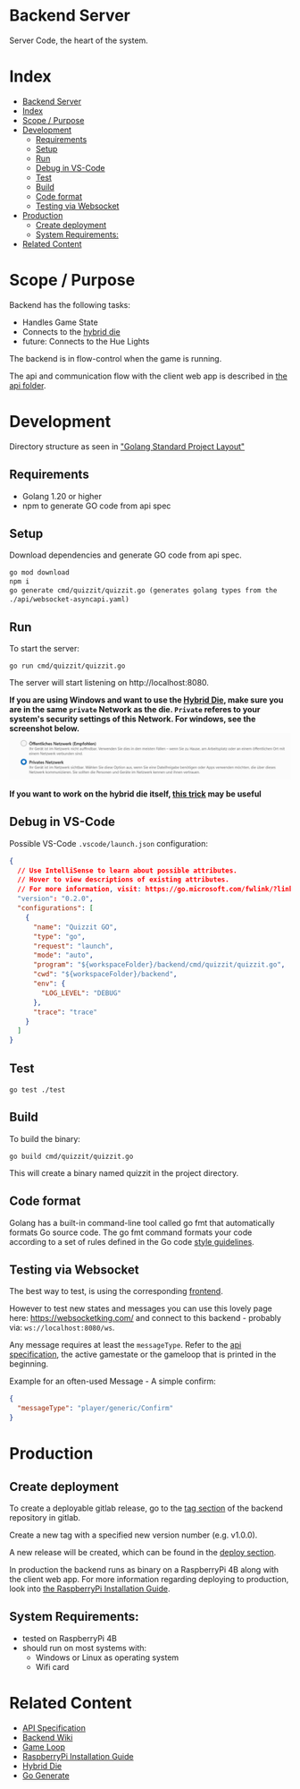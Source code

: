 # Backend Server

Server Code, the heart of the system.

# Index

- [Backend Server](#backend-server)
- [Index](#index)
- [Scope / Purpose](#scope--purpose)
- [Development](#development)
  - [Requirements](#requirements)
  - [Setup](#setup)
  - [Run](#run)
  - [Debug in VS-Code](#debug-in-vs-code)
  - [Test](#test)
  - [Build](#build)
  - [Code format](#code-format)
  - [Testing via Websocket](#testing-via-websocket)
- [Production](#production)
  - [Create deployment](#create-deployment)
  - [System Requirements:](#system-requirements)
- [Related Content](#related-content)

# Scope / Purpose

Backend has the following tasks:

* Handles Game State
* Connects to the [hybrid die](https://gitlab.mi.hdm-stuttgart.de/quizzit/hybrid-die)
* future: Connects to the Hue Lights

The backend is in flow-control when the game is running.

The api and communication flow with the client web app is described in [the api folder](https://gitlab.mi.hdm-stuttgart.de/quizzit/backend-server/-/tree/main/api).

# Development

Directory structure as seen in ["Golang Standard Project Layout"](https://github.com/golang-standards/project-layout)

## Requirements

* Golang 1.20 or higher
* npm to generate GO code from api spec

## Setup

Download dependencies and generate GO code from api spec.

    go mod download
    npm i
    go generate cmd/quizzit/quizzit.go (generates golang types from the ./api/websocket-asyncapi.yaml)

## Run

To start the server:
    
    go run cmd/quizzit/quizzit.go

The server will start listening on http://localhost:8080.

**If you are using Windows and want to use the [Hybrid Die](../hybrid-die/), make sure you are in the same `private` Network as the die. `Private` referes to your system's security settings of this Network. For windows, see the screenshot below.**
![Private network settings](./assets/img/private-network-windows.png)

**If you want to work on the hybrid die itself, [this trick](#configuration-to-simplify-hybrid-die-development) may be useful**

## Debug in VS-Code

Possible VS-Code `.vscode/launch.json` configuration:

```json
{
  // Use IntelliSense to learn about possible attributes.
  // Hover to view descriptions of existing attributes.
  // For more information, visit: https://go.microsoft.com/fwlink/?linkid=830387
  "version": "0.2.0",
  "configurations": [
    {
      "name": "Quizzit GO",
      "type": "go",
      "request": "launch",
      "mode": "auto",
      "program": "${workspaceFolder}/backend/cmd/quizzit/quizzit.go",
      "cwd": "${workspaceFolder}/backend",
      "env": {
        "LOG_LEVEL": "DEBUG"
      },
      "trace": "trace"
    }
  ]
}
```

## Test

    go test ./test

## Build

To build the binary:

    go build cmd/quizzit/quizzit.go

This will create a binary named quizzit in the project directory.

## Code format

Golang has a built-in command-line tool called go fmt that automatically formats Go source code. The go fmt command formats your code according to a set of rules defined in the Go code [style guidelines](https://go.dev/doc/effective_go#formatting).

## Testing via Websocket

The best way to test, is using the corresponding [frontend](https://gitlab.mi.hdm-stuttgart.de/quizzit/client-web-app).

However to test new states and messages you can use this lovely page here: https://websocketking.com/ and connect to this backend - probably via: `ws://localhost:8080/ws`.

Any message requires at least the `messageType`. 
Refer to the [api specification](https://gitlab.mi.hdm-stuttgart.de/quizzit/backend-server/-/blob/main/api/websocket-asyncapi.yaml), the active gamestate or the gameloop that is printed in the beginning.

Example for an often-used Message - A simple confirm:

```json
{
  "messageType": "player/generic/Confirm"
}
```
# Production

## Create deployment

To create a deployable gitlab release, go to the [tag section](https://gitlab.mi.hdm-stuttgart.de/quizzit/backend-server/-/tags/) of the backend repository in gitlab. 

Create a new tag with a specified new version number (e.g. v1.0.0).

A new release will be created, which can be found in the [deploy section](https://gitlab.mi.hdm-stuttgart.de/quizzit/backend-server/-/releases).

In production the backend runs as binary on a RaspberryPi 4B along with the client web app. For more information regarding deploying to production, look into [the RaspberryPi Installation Guide](https://gitlab.mi.hdm-stuttgart.de/quizzit/raspberry-pi/-/blob/main/Installation-Guide-RaspberryPi.md).

## System Requirements:

- tested on RaspberryPi 4B
- should run on most systems with:
  * Windows or Linux as operating system
  * Wifi card



# Related Content

* [API Specification](https://gitlab.mi.hdm-stuttgart.de/quizzit/backend-server/-/tree/main/api)
* [Backend Wiki](https://gitlab.mi.hdm-stuttgart.de/quizzit/backend-server/-/wikis/home)
* [Game Loop](https://gitlab.mi.hdm-stuttgart.de/quizzit/backend-server/-/wikis/home)
* [RaspberryPi Installation Guide](https://gitlab.mi.hdm-stuttgart.de/quizzit/raspberry-pi/-/blob/main/Installation-Guide-RaspberryPi.md)
* [Hybrid Die](https://gitlab.mi.hdm-stuttgart.de/quizzit/hybrid-die)
* [Go Generate](https://go.dev/blog/generate)

